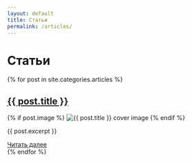 ```yaml
---
layout: default
title: Статьи
permalink: /articles/
---
```


<link rel="stylesheet" href="https://antonuspenskiy.github.io/assets/style.css">

<div class="blocks-container">

<div class="articles-page">
  <h1>Статьи</h1>
  {% for post in site.categories.articles %}
    <div class="post-block">
      <h2 class="post-title">
        <a href="{{ post.url }}">{{ post.title }}</a>
      </h2>
      {% if post.image %}
        <img src="{{ post.image }}" alt="{{ post.title }} cover image" class="post-cover">
      {% endif %}
      <p class="post-excerpt">{{ post.excerpt }}</p>
      <a href="{{ post.url }}" class="read-more-btn">Читать далее</a>
    </div>
  {% endfor %}
</div>

</div>
